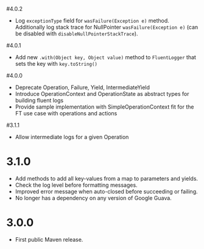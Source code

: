 #4.0.2
* Log `exceptionType` field for `wasFailure(Exception e)` method.
  Additionally log stack trace for NullPointer `wasFailure(Exception e)` (can be disabled with `disableNullPointerStackTrace`).

#4.0.1
* Add new `.with(Object key, Object value)` method to `FluentLogger` that sets the key with `key.toString()`

#4.0.0
* Deprecate Operation, Failure, Yield, IntermediateYield
* Introduce OperationContext and OperationState as abstract types for building fluent logs
* Provide sample implementation with SimpleOperationContext fit for the FT use case with operations and actions

#3.1.1

* Allow intermediate logs for a given Operation

# 3.1.0

* Add methods to add all key-values from a map to parameters and yields.
* Check the log level before formatting messages. 
* Improved error message when auto-closed before succeeding or failing.
* No longer has a dependency on any version of Google Guava.

# 3.0.0

* First public Maven release.
